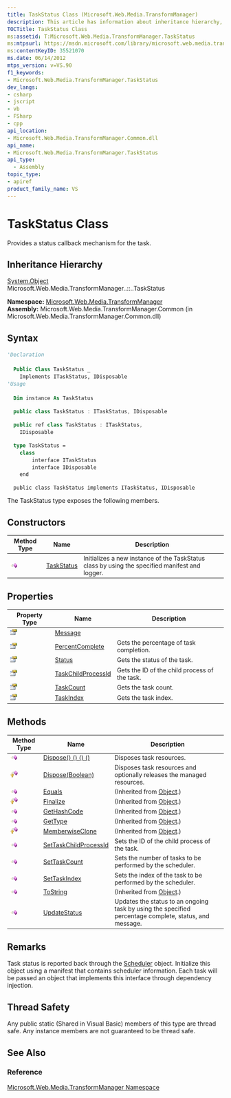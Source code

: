 ```yaml
---
title: TaskStatus Class (Microsoft.Web.Media.TransformManager)
description: This article has information about inheritance hierarchy, syntax, properties, methods, constructors, and thready safety for the TaskStatus class.
TOCTitle: TaskStatus Class
ms:assetid: T:Microsoft.Web.Media.TransformManager.TaskStatus
ms:mtpsurl: https://msdn.microsoft.com/library/microsoft.web.media.transformmanager.taskstatus(v=VS.90)
ms:contentKeyID: 35521070
ms.date: 06/14/2012
mtps_version: v=VS.90
f1_keywords:
- Microsoft.Web.Media.TransformManager.TaskStatus
dev_langs:
- csharp
- jscript
- vb
- FSharp
- cpp
api_location:
- Microsoft.Web.Media.TransformManager.Common.dll
api_name:
- Microsoft.Web.Media.TransformManager.TaskStatus
api_type:
  - Assembly
topic_type:
- apiref
product_family_name: VS
---
```


# TaskStatus Class

Provides a status callback mechanism for the task.

## Inheritance Hierarchy

[System.Object](https://msdn.microsoft.com/library/e5kfa45b)  
  Microsoft.Web.Media.TransformManager..::..TaskStatus  

**Namespace:**  [Microsoft.Web.Media.TransformManager](microsoft-web-media-transformmanager-namespace.md)  
**Assembly:**  Microsoft.Web.Media.TransformManager.Common (in Microsoft.Web.Media.TransformManager.Common.dll)

## Syntax

```vb
'Declaration

  Public Class TaskStatus _
    Implements ITaskStatus, IDisposable
'Usage

  Dim instance As TaskStatus
```

```csharp
  public class TaskStatus : ITaskStatus, IDisposable
```

```cpp
  public ref class TaskStatus : ITaskStatus, 
    IDisposable
```

``` fsharp
  type TaskStatus =  
    class
        interface ITaskStatus
        interface IDisposable
    end
```

```jscript
  public class TaskStatus implements ITaskStatus, IDisposable
```

The TaskStatus type exposes the following members.

## Constructors

|Method Type|Name|Description|
|--- |--- |--- |
|![Public method](images/Hh125771.pubmethod(en-us,VS.90).gif "Public method")|[TaskStatus](taskstatus-constructor-microsoft-web-media-transformmanager.md)|Initializes a new instance of the TaskStatus class by using the specified manifest and logger.|

## Properties

|Property Type|Name|Description|
|--- |--- |--- |
|![Public property](images/Hh125762.pubproperty(en-us,VS.90).gif "Public property")|[Message](taskstatus-message-property-microsoft-web-media-transformmanager.md)||
|![Public property](images/Hh125762.pubproperty(en-us,VS.90).gif "Public property")|[PercentComplete](taskstatus-percentcomplete-property-microsoft-web-media-transformmanager.md)|Gets the percentage of task completion.|
|![Public property](images/Hh125762.pubproperty(en-us,VS.90).gif "Public property")|[Status](taskstatus-status-property-microsoft-web-media-transformmanager.md)|Gets the status of the task.|
|![Public property](images/Hh125762.pubproperty(en-us,VS.90).gif "Public property")|[TaskChildProcessId](taskstatus-taskchildprocessid-property-microsoft-web-media-transformmanager.md)|Gets the ID of the child process of the task.|
|![Public property](images/Hh125762.pubproperty(en-us,VS.90).gif "Public property")|[TaskCount](taskstatus-taskcount-property-microsoft-web-media-transformmanager.md)|Gets the task count.|
|![Public property](images/Hh125762.pubproperty(en-us,VS.90).gif "Public property")|[TaskIndex](taskstatus-taskindex-property-microsoft-web-media-transformmanager.md)|Gets the task index.|

## Methods

|Method Type|Name|Description|
|--- |--- |--- |
|![Public method](images/Hh125771.pubmethod(en-us,VS.90).gif "Public method")|[Dispose() () () ()](taskstatus-dispose-method-microsoft-web-media-transformmanager_1.md)|Disposes task resources.|
|![Protected method](images/Hh125771.protmethod(en-us,VS.90).gif "Protected method")|[Dispose(Boolean)](taskstatus-dispose-method-boolean-microsoft-web-media-transformmanager.md)|Disposes task resources and optionally releases the managed resources.|
|![Public method](images/Hh125771.pubmethod(en-us,VS.90).gif "Public method")|[Equals](https://msdn.microsoft.com/library/bsc2ak47)|(Inherited from [Object](https://msdn.microsoft.com/library/e5kfa45b).)|
|![Protected method](images/Hh125771.protmethod(en-us,VS.90).gif "Protected method")|[Finalize](https://msdn.microsoft.com/library/4k87zsw7)|(Inherited from [Object](https://msdn.microsoft.com/library/e5kfa45b).)|
|![Public method](images/Hh125771.pubmethod(en-us,VS.90).gif "Public method")|[GetHashCode](https://msdn.microsoft.com/library/zdee4b3y)|(Inherited from [Object](https://msdn.microsoft.com/library/e5kfa45b).)|
|![Public method](images/Hh125771.pubmethod(en-us,VS.90).gif "Public method")|[GetType](https://msdn.microsoft.com/library/dfwy45w9)|(Inherited from [Object](https://msdn.microsoft.com/library/e5kfa45b).)|
|![Protected method](images/Hh125771.protmethod(en-us,VS.90).gif "Protected method")|[MemberwiseClone](https://msdn.microsoft.com/library/57ctke0a)|(Inherited from [Object](https://msdn.microsoft.com/library/e5kfa45b).)|
|![Public method](images/Hh125771.pubmethod(en-us,VS.90).gif "Public method")|[SetTaskChildProcessId](taskstatus-settaskchildprocessid-method-microsoft-web-media-transformmanager.md)|Sets the ID of the child process of the task.|
|![Public method](images/Hh125771.pubmethod(en-us,VS.90).gif "Public method")|[SetTaskCount](taskstatus-settaskcount-method-microsoft-web-media-transformmanager.md)|Sets the number of tasks to be performed by the scheduler.|
|![Public method](images/Hh125771.pubmethod(en-us,VS.90).gif "Public method")|[SetTaskIndex](taskstatus-settaskindex-method-microsoft-web-media-transformmanager.md)|Sets the index of the task to be performed by the scheduler.|
|![Public method](images/Hh125771.pubmethod(en-us,VS.90).gif "Public method")|[ToString](https://msdn.microsoft.com/library/7bxwbwt2)|(Inherited from [Object](https://msdn.microsoft.com/library/e5kfa45b).)|
|![Public method](images/Hh125771.pubmethod(en-us,VS.90).gif "Public method")|[UpdateStatus](taskstatus-updatestatus-method-microsoft-web-media-transformmanager.md)|Updates the status to an ongoing task by using the specified percentage complete, status, and message.|

## Remarks

Task status is reported back through the [Scheduler](scheduler-class-microsoft-web-media-transformmanager.md) object. Initialize this object using a manifest that contains scheduler information. Each task will be passed an object that implements this interface through dependency injection.

## Thread Safety

Any public static (Shared in Visual Basic) members of this type are thread safe. Any instance members are not guaranteed to be thread safe.

## See Also

### Reference

[Microsoft.Web.Media.TransformManager Namespace](microsoft-web-media-transformmanager-namespace.md)
